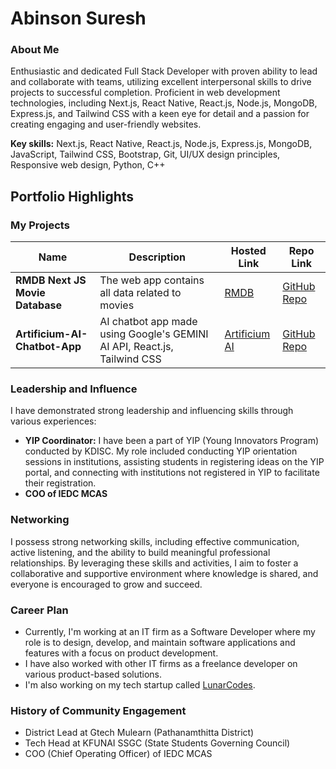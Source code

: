 # Abinson Suresh

### About Me

Enthusiastic and dedicated Full Stack Developer with proven ability to lead and collaborate with teams, utilizing excellent interpersonal skills to drive projects to successful completion. Proficient in web development technologies, including Next.js, React Native, React.js, Node.js, MongoDB, Express.js, and Tailwind CSS with a keen eye for detail and a passion for creating engaging and user-friendly websites.

**Key skills:** Next.js, React Native, React.js, Node.js, Express.js, MongoDB, JavaScript, Tailwind CSS, Bootstrap, Git, UI/UX design principles, Responsive web design, Python, C++

## Portfolio Highlights

### My Projects

| Name                            | Description                                                                             | Hosted Link                                    | Repo Link                                                                              |
|---------------------------------|-----------------------------------------------------------------------------------------|------------------------------------------------|----------------------------------------------------------------------------------------|
| **RMDB Next JS Movie Database** | The web app contains all data related to movies                                         | [RMDB](https://rrmoviedb.vercel.app/)          | [GitHub Repo](https://github.com/Abinsonsuresh/RRMovieDB-Next-Js)                      |
| **Artificium-AI-Chatbot-App**   | AI chatbot app made using Google's GEMINI AI API, React.js, Tailwind CSS                | [Artificium AI](https://artificiumai.vercel.app/) | [GitHub Repo](https://github.com/Abinsonsuresh/Artificium-AI-Chatbot-App)              |

### Leadership and Influence

I have demonstrated strong leadership and influencing skills through various experiences:

- **YIP Coordinator:** I have been a part of YIP (Young Innovators Program) conducted by KDISC. My role included conducting YIP orientation sessions in institutions, assisting students in registering ideas on the YIP portal, and connecting with institutions not registered in YIP to facilitate their registration.
- **COO of IEDC MCAS**

### Networking

I possess strong networking skills, including effective communication, active listening, and the ability to build meaningful professional relationships. By leveraging these skills and activities, I aim to foster a collaborative and supportive environment where knowledge is shared, and everyone is encouraged to grow and succeed.

### Career Plan

- Currently, I'm working at an IT firm as a Software Developer where my role is to design, develop, and maintain software applications and features with a focus on product development.
- I have also worked with other IT firms as a freelance developer on various product-based solutions.
- I'm also working on my tech startup called [LunarCodes](https://lunarcodes.in).

### History of Community Engagement

- District Lead at Gtech Mulearn (Pathanamthitta District)
- Tech Head at KFUNAI SSGC (State Students Governing Council)
- COO (Chief Operating Officer) of IEDC MCAS